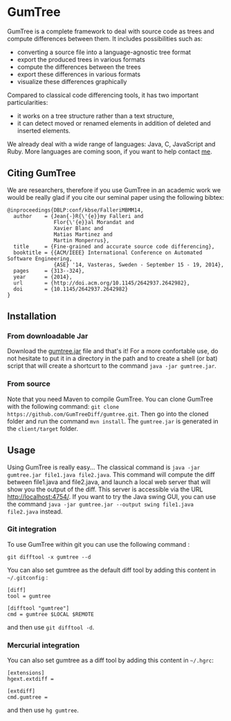GumTree
=======

GumTree is a complete framework to deal with source code as trees and compute differences between them. It includes possibilities such as:
* converting a source file into a language-agnostic tree format
* export the produced trees in various formats
* compute the differences between the trees
* export these differences in various formats
* visualize these differences graphically

Compared to classical code differencing tools, it has two important particularities:
* it works on a tree structure rather than a text structure,
* it can detect moved or renamed elements in addition of deleted and inserted elements.

We already deal with a wide range of languages: Java, C, JavaScript and Ruby. More languages are coming soon, if you want to help contact [me](www.labri.fr/perso/falleri).

## Citing GumTree

We are researchers, therefore if you use GumTree in an academic work we would be really glad if you cite our seminal paper using the following bibtex:

```
@inproceedings{DBLP:conf/kbse/FalleriMBMM14,
  author    = {Jean{-}R{\'{e}}my Falleri and
               Flor{\'{e}}al Morandat and
               Xavier Blanc and
               Matias Martinez and
               Martin Monperrus},
  title     = {Fine-grained and accurate source code differencing},
  booktitle = {{ACM/IEEE} International Conference on Automated Software Engineering,
               {ASE} '14, Vasteras, Sweden - September 15 - 19, 2014},
  pages     = {313--324},
  year      = {2014},
  url       = {http://doi.acm.org/10.1145/2642937.2642982},
  doi       = {10.1145/2642937.2642982}
}
```

## Installation

### From downloadable Jar

Download the [gumtree.jar](https://drive.google.com/file/d/0B0S2lIHclUdwOUVEXzVKUjVWM1U/view?usp=sharing) file and that's it! For a more confortable use, do not hesitate to put it in a directory in the path and to create a shell (or bat) script that will create a shortcurt to the command `java -jar gumtree.jar`.

### From source

Note that you need Maven to compile GumTree. You can clone GumTree with the following command: `git clone https://github.com/GumTreeDiff/gumtree.git`. Then go into the cloned folder and run the command `mvn install`. The `gumtree.jar` is generated in the `client/target` folder.

## Usage

Using GumTree is really easy... The classical command is `java -jar gumtree.jar file1.java file2.java`. This command will compute the diff between file1.java and file2.java, and launch a local web server that will show you the output of the diff. This server is accessible via the URL [http://localhost:4754/](http://localhost:4754/). If you want to try the Java swing GUI, you can use the command `java -jar gumtree.jar --output swing file1.java file2.java` instead.

### Git integration

To use GumTree within git you can use the following command : 

`git difftool -x gumtree --d`

You can also set gumtree as the default diff tool by adding this content in `~/.gitconfig` : 

```
[diff]
tool = gumtree

[difftool "gumtree"]
cmd = gumtree $LOCAL $REMOTE
```

and then use `git difftool -d`.

### Mercurial integration
You can also set gumtree as a diff tool by adding this content in `~/.hgrc`: 

```
[extensions]
hgext.extdiff =

[extdiff]
cmd.gumtree =
```
and then use `hg gumtree`.

